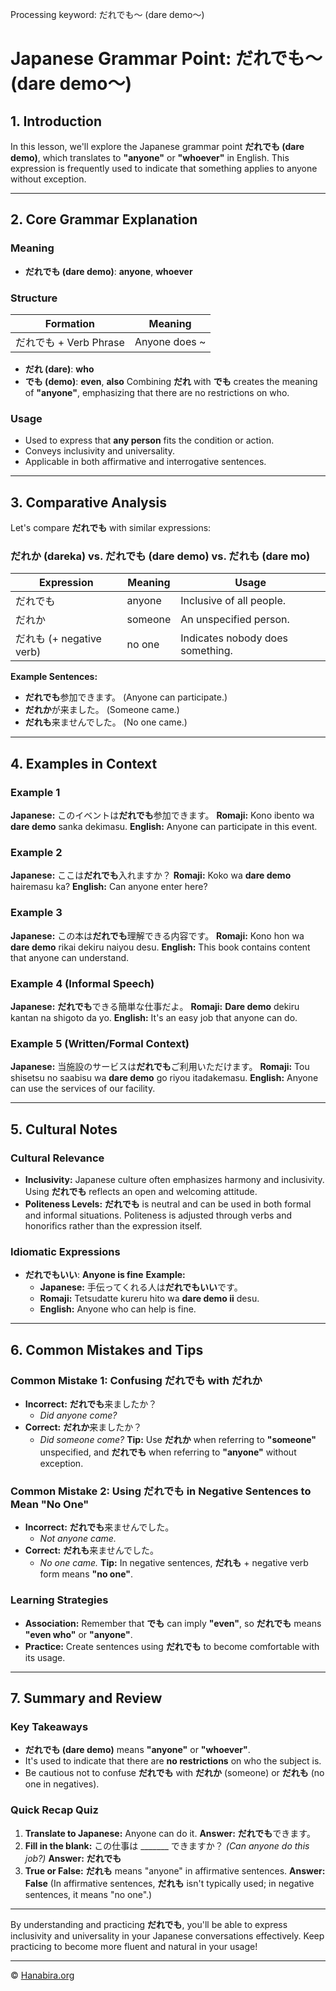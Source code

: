 Processing keyword: だれでも～ (dare demo～)
# Japanese Grammar Point: だれでも～ (dare demo～)

## 1. Introduction
In this lesson, we'll explore the Japanese grammar point **だれでも (dare demo)**, which translates to **"anyone"** or **"whoever"** in English. This expression is frequently used to indicate that something applies to anyone without exception.

---
## 2. Core Grammar Explanation
### Meaning
- **だれでも (dare demo)**: **anyone**, **whoever**
### Structure
| **Formation**               | **Meaning**   |
|-----------------------------|---------------|
| だれでも + Verb Phrase       | Anyone does ~ |
- **だれ (dare)**: **who**
- **でも (demo)**: **even**, **also**
Combining **だれ** with **でも** creates the meaning of **"anyone"**, emphasizing that there are no restrictions on who.
### Usage
- Used to express that **any person** fits the condition or action.
- Conveys inclusivity and universality.
- Applicable in both affirmative and interrogative sentences.
---
## 3. Comparative Analysis
Let's compare **だれでも** with similar expressions:
### だれか (dareka) vs. だれでも (dare demo) vs. だれも (dare mo)
| Expression | Meaning          | Usage                    |
|------------|------------------|--------------------------|
| だれでも    | anyone           | Inclusive of all people. |
| だれか     | someone          | An unspecified person.   |
| だれも (+ negative verb) | no one | Indicates nobody does something. |
**Example Sentences:**
- **だれでも**参加できます。 (Anyone can participate.)
- **だれか**が来ました。 (Someone came.)
- **だれも**来ませんでした。 (No one came.)
---
## 4. Examples in Context
### Example 1
**Japanese:** このイベントは**だれでも**参加できます。
**Romaji:** Kono ibento wa **dare demo** sanka dekimasu.
**English:** Anyone can participate in this event.
### Example 2
**Japanese:** ここは**だれでも**入れますか？
**Romaji:** Koko wa **dare demo** hairemasu ka?
**English:** Can anyone enter here?
### Example 3
**Japanese:** この本は**だれでも**理解できる内容です。
**Romaji:** Kono hon wa **dare demo** rikai dekiru naiyou desu.
**English:** This book contains content that anyone can understand.
### Example 4 (Informal Speech)
**Japanese:** **だれでも**できる簡単な仕事だよ。
**Romaji:** **Dare demo** dekiru kantan na shigoto da yo.
**English:** It's an easy job that anyone can do.
### Example 5 (Written/Formal Context)
**Japanese:** 当施設のサービスは**だれでも**ご利用いただけます。
**Romaji:** Tou shisetsu no saabisu wa **dare demo** go riyou itadakemasu.
**English:** Anyone can use the services of our facility.

---
## 5. Cultural Notes
### Cultural Relevance
- **Inclusivity:** Japanese culture often emphasizes harmony and inclusivity. Using **だれでも** reflects an open and welcoming attitude.
- **Politeness Levels:** **だれでも** is neutral and can be used in both formal and informal situations. Politeness is adjusted through verbs and honorifics rather than the expression itself.
### Idiomatic Expressions
- **だれでもいい**: **Anyone is fine**
  **Example:**
  - **Japanese:** 手伝ってくれる人は**だれでもいい**です。
  - **Romaji:** Tetsudatte kureru hito wa **dare demo ii** desu.
  - **English:** Anyone who can help is fine.
---
## 6. Common Mistakes and Tips
### Common Mistake 1: Confusing だれでも with だれか
- **Incorrect:** **だれでも**来ましたか？
  - *Did anyone come?*
- **Correct:** **だれか**来ましたか？
  - *Did someone come?*
**Tip:** Use **だれか** when referring to **"someone"** unspecified, and **だれでも** when referring to **"anyone"** without exception.
### Common Mistake 2: Using だれでも in Negative Sentences to Mean "No One"
- **Incorrect:** **だれでも**来ませんでした。
  - *Not anyone came.*
- **Correct:** **だれも**来ませんでした。
  - *No one came.*
**Tip:** In negative sentences, **だれも** + negative verb form means **"no one"**.
### Learning Strategies
- **Association:** Remember that **でも** can imply **"even"**, so **だれでも** means **"even who"** or **"anyone"**.
- **Practice:** Create sentences using **だれでも** to become comfortable with its usage.
---
## 7. Summary and Review
### Key Takeaways
- **だれでも (dare demo)** means **"anyone"** or **"whoever"**.
- It's used to indicate that there are **no restrictions** on who the subject is.
- Be cautious not to confuse **だれでも** with **だれか** (someone) or **だれも** (no one in negatives).
### Quick Recap Quiz
1. **Translate to Japanese:** Anyone can do it.
   **Answer:** **だれでも**できます。
2. **Fill in the blank:** この仕事は _______ できますか？ *(Can anyone do this job?)*
   **Answer:** **だれでも**
3. **True or False:** **だれも** means "anyone" in affirmative sentences.
   **Answer:** **False** (In affirmative sentences, **だれも** isn't typically used; in negative sentences, it means "no one".)
---
By understanding and practicing **だれでも**, you'll be able to express inclusivity and universality in your Japanese conversations effectively. Keep practicing to become more fluent and natural in your usage!


---

© [Hanabira.org](https://hanabira.org)
